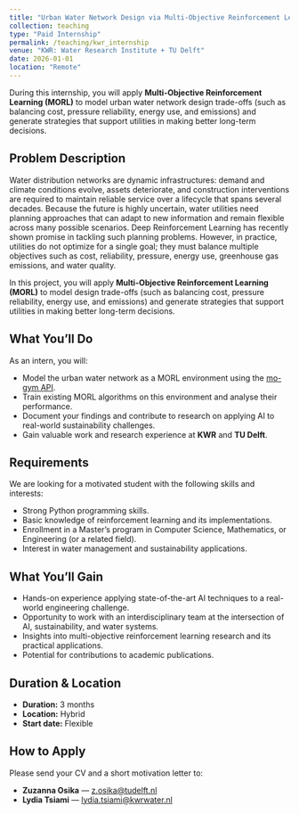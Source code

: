 ```yaml
---
title: "Urban Water Network Design via Multi-Objective Reinforcement Learning"
collection: teaching
type: "Paid Internship"
permalink: /teaching/kwr_internship
venue: "KWR: Water Research Institute + TU Delft"
date: 2026-01-01
location: "Remote"
---
```


During this internship, you will apply **Multi-Objective Reinforcement Learning (MORL)** to model urban water network design trade-offs (such as balancing cost, pressure reliability, energy use, and emissions) and generate strategies that support utilities in making better long-term decisions.

## Problem Description
Water distribution networks are dynamic infrastructures: demand and climate conditions evolve, assets deteriorate, and construction interventions are required to maintain reliable service over a lifecycle that spans several decades. Because the future is highly uncertain, water utilities need planning approaches that can adapt to new information and remain flexible across many possible scenarios. Deep Reinforcement Learning has recently shown promise in tackling such planning problems. However, in practice, utilities do not optimize for a single goal; they must balance multiple objectives such as cost, reliability, pressure, energy use, greenhouse gas emissions, and water quality. 

In this project, you will apply **Multi-Objective Reinforcement Learning (MORL)** to model design trade-offs (such as balancing cost, pressure reliability, energy use, and emissions) and generate strategies that support utilities in making better long-term decisions.

## What You’ll Do
As an intern, you will:
- Model the urban water network as a MORL environment using the [mo-gym API](https://github.com/Farama-Foundation/mo-gym).
- Train existing MORL algorithms on this environment and analyse their performance.
- Document your findings and contribute to research on applying AI to real-world sustainability challenges.
- Gain valuable work and research experience at **KWR** and **TU Delft**.

## Requirements
We are looking for a motivated student with the following skills and interests:
- Strong Python programming skills.
- Basic knowledge of reinforcement learning and its implementations.
- Enrollment in a Master’s program in Computer Science, Mathematics, or Engineering (or a related field).
- Interest in water management and sustainability applications.

## What You’ll Gain
- Hands-on experience applying state-of-the-art AI techniques to a real-world engineering challenge.
- Opportunity to work with an interdisciplinary team at the intersection of AI, sustainability, and water systems.
- Insights into multi-objective reinforcement learning research and its practical applications.
- Potential for contributions to academic publications.

## Duration & Location
- **Duration:** 3 months  
- **Location:** Hybrid  
- **Start date:** Flexible  

## How to Apply
Please send your CV and a short motivation letter to:
- **Zuzanna Osika** — [z.osika@tudelft.nl](mailto:z.osika@tudelft.nl)  
- **Lydia Tsiami** — [lydia.tsiami@kwrwater.nl](mailto:lydia.tsiami@kwrwater.nl)
